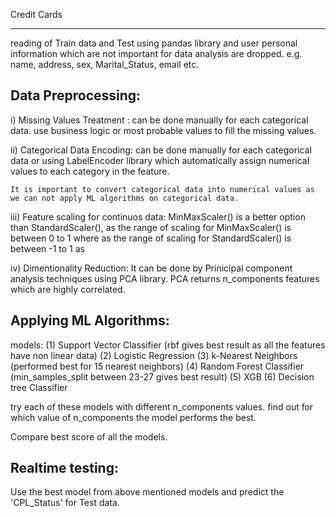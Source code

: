 Credit Cards 
***************

reading of Train data and Test using pandas library and user personal information which are 
not important for data analysis are dropped. e.g. name, address, sex, Marital_Status, email etc.

Data Preprocessing:
--------------------
i) Missing Values Treatment :
   can be done manually for each categorical data.
   use business logic or most probable values to fill the missing values.

ii) Categorical Data Encoding:
    can be done manually for each categorical data or 
    using LabelEncoder library which automatically assign numerical values to each category in the feature.

    It is important to convert categorical data into numerical values as we can not apply ML algorithms on categorical data.

iii) Feature scaling for continuos data:
     MinMaxScaler() is a better option than StandardScaler(), 
     as the range of scaling for MinMaxScaler() is between 0 to 1 
     where as the range of scaling for StandardScaler() is between -1 to 1 as

iv) Dimentionality Reduction:
    It can be done by Prinicipal component analysis techniques using PCA library.
    PCA returns n_components features which are highly correlated.

Applying ML Algorithms:
-----------------------
models:
    (1) Support Vector Classifier   (rbf gives best result as all the features have non linear data)
    (2) Logistic Regression
    (3) k-Nearest Neighbors         (performed best for 15 nearest neighbors)
    (4) Random Forest Classifier   (min_samples_split between 23-27 gives best result)
    (5) XGB
    (6) Decision tree Classifier
  
try each of these models with different n_components values.
find out for which value of n_components the model performs the best.

Compare best score of all the models.


Realtime testing:
-----------------
Use the best model from above mentioned models and predict the 'CPL_Status' for Test data.


